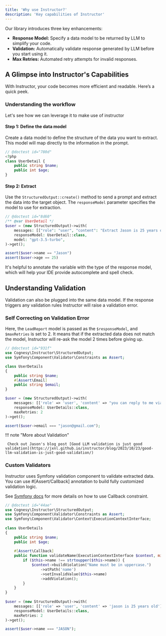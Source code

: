 ```yaml
---
title: 'Why use Instructor?'
description: 'Key capabilities of Instructor'
---
```


Our library introduces three key enhancements:

- **Response Model:** Specify a data model to be returned by LLM to simplify your code.
- **Validation:** Automatically validate response generated by LLM before you start using it.
- **Max Retries:** Automated retry attempts for invalid responses.


## A Glimpse into Instructor's Capabilities

With Instructor, your code becomes more efficient and readable. Here’s a quick peek.


### Understanding the workflow

Let's see how we can leverage it to make use of instructor


#### Step 1: Define the data model

Create a data model to define the structure of the data you want to extract. This model will map directly to the information in the prompt.

```php
// @doctest id="780d"
<?php
class UserDetail {
    public string $name;
    public int $age;
}
```

#### Step 2: Extract

Use the `StructuredOutput::create()` method to send a prompt and extract the data into the target object. The `responseModel` parameter specifies the model to use for extraction.

```php
// @doctest id="8d60"
/** @var UserDetail */
$user = (new StructuredOutput)->with(
    messages: [["role": "user", "content": "Extract Jason is 25 years old"]],
    responseModel: UserDetail::class,
    model: "gpt-3.5-turbo",
)->get();

assert($user->name == "Jason")
assert($user->age == 25)
```

It's helpful to annotate the variable with the type of the response model, which will help your IDE provide autocomplete and spell check.




## Understanding Validation

Validation can also be plugged into the same data model. If the response triggers any validation rules Instructor will raise a validation error.


### Self Correcting on Validation Error

Here, the `LeadReport` model is passed as the `$responseModel`, and `$maxRetries` is set to 2. It means that if the extracted data does not match the model, Instructor will re-ask the model 2 times before giving up.

```php
// @doctest id="931f"
use Cognesy\Instructor\StructuredOutput;
use Symfony\Component\Validator\Constraints as Assert;

class UserDetails
{
    public string $name;
    #[Assert\Email]
    public string $email;
}

$user = (new StructuredOutput)->with(
    messages: [['role' => 'user', 'content' => "you can reply to me via jason@gmailcom -- Jason"]],
    responseModel: UserDetails::class,
    maxRetries: 2
)->get();

assert($user->email === "jason@gmail.com");
```

!!! note "More about Validation"

     Check out Jason's blog post [Good LLM validation is just good validation](https://jxnl.github.io/instructor/blog/2023/10/23/good-llm-validation-is-just-good-validation/)


### Custom Validators

Instructor uses Symfony validation component to validate extracted data. You can use #[Assert/Callback] annotation to build fully customized validation logic.

See [Symfony docs](https://symfony.com/doc/current/reference/constraints/Callback.html) for more details on how to use Callback constraint.

```php
// @doctest id="44ae"
use Cognesy\Instructor\StructuredOutput;
use Symfony\Component\Validator\Constraints as Assert;
use Symfony\Component\Validator\Context\ExecutionContextInterface;
    
class UserDetails
{
    public string $name;
    public int $age;
    
    #[Assert\Callback]
    public function validateName(ExecutionContextInterface $context, mixed $payload) {
        if ($this->name !== strtoupper($this->name)) {
            $context->buildViolation("Name must be in uppercase.")
                ->atPath('name')
                ->setInvalidValue($this->name)
                ->addViolation();
        }
    }
}
    
$user = (new StructuredOutput)->with(
    messages: [['role' => 'user', 'content' => 'jason is 25 years old']],
    responseModel: UserDetails::class,
    maxRetries: 2
)->get();

assert($user->name === "JASON");
```
